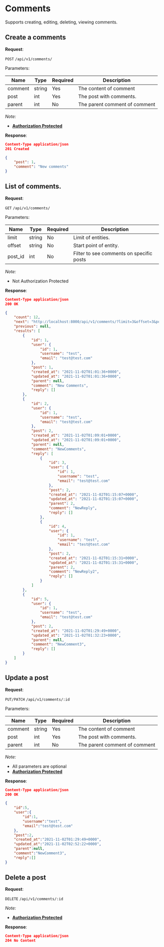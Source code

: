 # Comments

Supports creating, editing, deleting, viewing comments.

## Create a comments

**Request**:

`POST` `/api/v1/comments/`

Parameters:

| Name    | Type   | Required | Description                   |
| ------- | ------ | -------- | ----------------------------- |
| comment | string | Yes      | The content of comment        |
| post    | int    | Yes      | The post with comments.       |
| parent  | int    | No       | The parent comment of comment |

_Note:_

- **[Authorization Protected](authentication.md)**

**Response**:

```json
Content-Type application/json
201 Created

{
    "post": 1,
    "comment": "New comments"
}
```

## List of comments.

**Request**:

`GET` `/api/v1/comments/`

Parameters:

| Name    | Type   | Required | Description                              |
| ------- | ------ | -------- | ---------------------------------------- |
| limit   | string | No       | Limit of entities.                       |
| offset  | string | No       | Start point of entity.                   |
| post_id | int    | No       | Filter to see comments on specific posts |

_Note:_

- Not Authorization Protected

**Response**:

```json
Content-Type application/json
200 OK

{
    "count": 12,
    "next": "http://localhost:8000/api/v1/comments/?limit=3&offset=3&post_id=1",
    "previous": null,
    "results": [
        {
            "id": 1,
            "user": {
                "id": 1,
                "username": "test",
                "email": "test@test.com"
            },
            "post": 1,
            "created_at": "2021-11-02T01:01:36+0000",
            "updated_at": "2021-11-02T01:01:36+0000",
            "parent": null,
            "comment": "New Comments",
            "reply": []
        },
        {
            "id": 2,
            "user": {
                "id": 1,
                "username": "test",
                "email": "test@test.com"
            },
            "post": 2,
            "created_at": "2021-11-02T01:09:01+0000",
            "updated_at": "2021-11-02T01:09:01+0000",
            "parent": null,
            "comment": "NewComments",
            "reply": [
                {
                    "id": 3,
                    "user": {
                        "id": 1,
                        "username": "test",
                        "email": "test@test.com"
                    },
                    "post": 2,
                    "created_at": "2021-11-02T01:15:07+0000",
                    "updated_at": "2021-11-02T01:15:07+0000",
                    "parent": 2,
                    "comment": "NewReply",
                    "reply": []
                },
                {
                    "id": 4,
                    "user": {
                        "id": 1,
                        "username": "test",
                        "email": "test@test.com"
                    },
                    "post": 2,
                    "created_at": "2021-11-02T01:15:31+0000",
                    "updated_at": "2021-11-02T01:15:31+0000",
                    "parent": 2,
                    "comment": "NewReply2",
                    "reply": []
                }
            ]
        },
        {
            "id": 5,
            "user": {
                "id": 1,
                "username": "test",
                "email": "test@test.com"
            },
            "post": 2,
            "created_at": "2021-11-02T01:29:49+0000",
            "updated_at": "2021-11-02T01:32:23+0000",
            "parent": null,
            "comment": "NewComment3",
            "reply": []
        }
    ]
}
```

## Update a post

**Request**:

`PUT/PATCH` `/api/v1/comments/:id`

Parameters:

| Name    | Type   | Required | Description                   |
| ------- | ------ | -------- | ----------------------------- |
| comment | string | Yes      | The content of comment        |
| post    | int    | Yes      | The post with comments.       |
| parent  | int    | No       | The parent comment of comment |

_Note:_

- All parameters are optional
- **[Authorization Protected](authentication.md)**

**Response**:

```json
Content-Type application/json
200 OK

{
    "id":5,
    "user":{
        "id":1,
        "username":"test",
        "email":"test@test.com"
    },
    "post":2,
    "created_at":"2021-11-02T01:29:49+0000",
    "updated_at":"2021-11-02T02:52:22+0000",
    "parent":null,
    "comment":"NewComment3",
    "reply":[]
}
```

## Delete a post

**Request**:

`DELETE` `/api/v1/comments/:id`

_Note:_

- **[Authorization Protected](authentication.md)**

**Response**:

```json
Content-Type application/json
204 No Content

```
